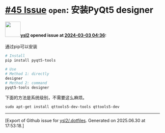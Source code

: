 # [\#45 Issue](https://github.com/ysl2/.dotfiles/issues/45) `open`: 安装PyQt5 designer

#### <img src="https://avatars.githubusercontent.com/u/39717545?u=3a56d7b47e1688f70c83e440ba0835f8d24c43e3&v=4" width="50">[ysl2](https://github.com/ysl2) opened issue at [2024-03-03 04:36](https://github.com/ysl2/.dotfiles/issues/45):

通过pip可以安装

```bash
# Install
pip install pyqt5-tools

# Use
# Method 1: directly
designer
# Method 2: command
pyqt5-tools designer
```


下面的方法是系统级别，不需要这么麻烦。

```
sudo apt-get install qttools5-dev-tools qttools5-dev
```




-------------------------------------------------------------------------------



[Export of Github issue for [ysl2/.dotfiles](https://github.com/ysl2/.dotfiles). Generated on 2025.06.30 at 17:53:18.]
